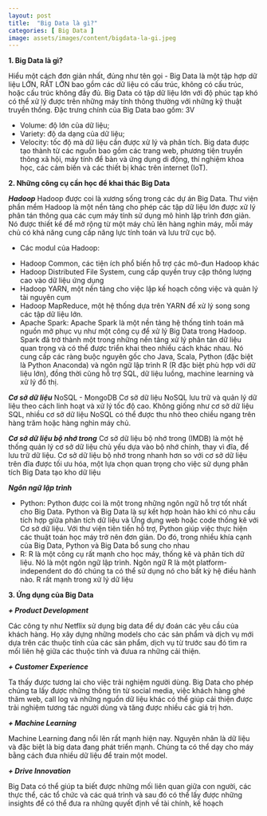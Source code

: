 ```yaml
---
layout: post
title:  "Big Data là gì?"
categories: [ Big Data ]
image: assets/images/content/bigdata-la-gi.jpeg
---
```

**1. Big Data là gì?**

Hiểu một cách đơn giản nhất, đúng như tên gọi - Big Data là một tập hợp dữ liệu LỚN, RẤT LỚN bao gồm các dữ liệu có cấu trúc, không có cấu trúc, hoặc cấu trúc không đầy đủ. Big Data có tập dữ liệu lớn với độ phúc tạp khó có thể xử lý được trên những máy tính thông thường với những kỹ thuật truyền thống.
Đặc trưng chính của Big Data bao gốm: 3V
- Volume: độ lớn của dữ liệu;
- Variety: độ da dạng của dữ liệu;
- Velocity: tốc độ mà dữ liệu cần được xử lý và phân tích.
Big data được tạo thành từ các nguồn bao gồm các trang web, phương tiện truyền thông xã hội, máy tính để bàn và ứng dụng di động, thí nghiệm khoa học, các cảm biến và các thiết bị khác trên internet (IoT).

**2. Những công cụ cần học để khai thác Big Data**

***Hadoop***
Hadoop được coi là xương sống trong các dự án Big Data. Thư viện phần mềm Hadoop là một nền tảng cho phép các tập dữ liệu lớn được xử lý phân tán thông qua các cụm máy tính sử dụng mô hình lập trình đơn giản. Nó được thiết kế để mở rộng từ một máy chủ lên hàng nghìn máy, mỗi máy chủ có khả năng cung cấp năng lực tính toán và lưu trữ cục bộ.
- Các modul của Hadoop:
+ Hadoop Common, các tiện ích phổ biến hỗ trợ các mô-đun Hadoop khác
+ Hadoop Distributed File System, cung cấp quyền truy cập thông lượng cao vào dữ liệu ứng dụng
+ Hadoop YARN, một nền tảng cho việc lập kế hoạch công việc và quản lý tài nguyên cụm
+ Hadoop MapReduce, một hệ thống dựa trên YARN để xử lý song song các tập dữ liệu lớn.
+ Apache Spark: Apache Spark là một nền tảng hệ thống tính toán mã nguồn mở phục vụ như một công cụ để xử lý Big Data trong Hadoop. Spark đã trở thành một trong những nền tảng xử lý phân tán dữ liệu quan trọng và có thể được triển khai theo nhiều cách khác nhau. Nó cung cấp các ràng buộc nguyên gốc cho Java, Scala, Python (đặc biệt là Python Anaconda) và ngôn ngữ lập trình R (R đặc biệt phù hợp với dữ liệu lớn), đồng thời cũng hỗ trợ SQL, dữ liệu luồng, machine learning và xử lý đồ thị.

***Cơ sở dữ liệu***
NoSQL - MongoDB
Cơ sở dữ liệu NoSQL lưu trữ và quản lý dữ liệu theo cách linh hoạt và xử lý tốc độ cao. Không giống như cơ sở dữ liệu SQL, nhiều cơ sở dữ liệu NoSQL có thể được thu nhỏ theo chiều ngang trên hàng trăm hoặc hàng nghìn máy chủ.

***Cơ sở dữ liệu bộ nhớ trong***
Cơ sở dữ liệu bộ nhớ trong (IMDB) là một hệ thống quản lý cơ sở dữ liệu chủ yếu dựa vào bộ nhớ chính, thay vì đĩa, để lưu trữ dữ liệu. Cơ sở dữ liệu bộ nhớ trong nhanh hơn so với cơ sở dữ liệu trên đĩa được tối ưu hóa, một lựa chọn quan trọng cho việc sử dụng phân tích Big Data tạo kho dữ liệu

***Ngôn ngữ lập trình***
+ Python: Python được coi là một trong những ngôn ngữ hỗ trợ tốt nhất cho Big Data.
Python và Big Data là sự kết hợp hoàn hảo khi có nhu cầu tích hợp giữa phân tích dữ liệu và Ứng dụng web hoặc code thống kê với Cơ sở dữ liệu.
Với thư viện tiên tiến hỗ trợ, Python giúp việc thực hiện các thuật toán học máy trở nên đơn giản. Do đó, trong nhiều khía cạnh của Big Data, Python và Big Data bổ sung cho nhau
+ R: R là một công cụ rất mạnh cho học máy, thống kê và phân tích dữ liệu. Nó là một ngôn ngữ lập trình. Ngôn ngữ R là một platform-independent do đó chúng ta có thể sử dụng nó cho bất kỳ hệ điều hành nào. R rất mạnh trong xử lý dữ liệu

**3. Ứng dụng của Big Data**

***+ Product Development***

Các công ty như Netflix sử dụng big data để dự đoán các yêu cầu của khách hàng. Họ xây dựng những models cho các sản phẩm và dịch vụ mới dựa trên các thuộc tính của các sản phẩm, dịch vụ từ trước sau đó tìm ra mối liên hệ giữa các thuộc tính và đưua ra những cải thiện.

***+ Customer Experience***

Ta thấy được tương lai cho việc trải nghiệm người dùng. Big Data cho phép chúng ta lấy được những thông tin từ social media, việc khách hàng ghé thăm web, call log và những nguồn dữ liệu khác có thể giúp cải thiện được trải nghiệm tương tác người dùng và tăng được nhiều các giá trị hơn.

***+ Machine Learning***

Machine Learning đang nổi lên rất mạnh hiện nay. Nguyên nhân là dữ liệu và đặc biệt là big data đang phát triển mạnh. Chúng ta có thể dạy cho máy bằng cách đưa nhiều dữ liệu để train một model.

***+ Drive Innovation***

Big Data có thể giúp ta biết được những mối liên quan giữa con người, các thực thể, các tổ chức và các quá trình và sau đó có thể lấy được những insights để có thể đưa ra những quyết định về tài chính, kế hoạch

